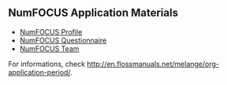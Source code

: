 ## NumFOCUS Application Materials

- [NumFOCUS Profile][OA]
- [NumFOCUS Questionnaire][OQ]
- [NumFOCUS Team][OT]

For informations, check
http://en.flossmanuals.net/melange/org-application-period/.


[OA]: profile.md
[OQ]: questionnaire.md
[OT]: team.md
